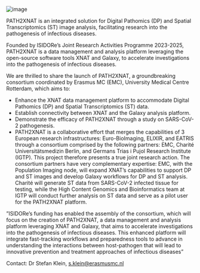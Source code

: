 ![image](https://github.com/user-attachments/assets/85152566-ed61-4171-b258-b441b6deddfc)

PATH2XNAT is an integrated solution for Digital Pathomics (DP) and Spatial Transcriptomics (ST) image analysis, facilitating research into the pathogenesis of infectious diseases. 

Founded by ISIDORe’s Joint Research Activities Programme 2023-2025, PATH2XNAT is a data management and analysis platform leveraging the open-source software tools XNAT and Galaxy, to accelerate investigations into the pathogenesis of infectious diseases. 

We are thrilled to share the launch of PATH2XNAT, a groundbreaking consortium coordinated by Erasmus MC (EMC), University Medical Centre Rotterdam, which aims to: 

 - Enhance the XNAT data management platform to accommodate Digital Pathomics (DP) and Spatial Transcriptomics (ST) data. 
 - Establish connectivity between XNAT and the Galaxy analysis platform. 
 - Demonstrate the efficacy of PATH2XNAT through a study on SARS-CoV-2 pathogenesis. 
 - PATH2XNAT is a collaborative effort that merges the capabilities of 3 European research infrastructures: Euro-BioImaging, ELIXIR, and EATRIS through a consortium comprised by the following partners: EMC, Charité Universitätsmedizin Berlin, and Germans Trias i Pujol Research Institute (IGTP). This project therefore presents a true joint research action. The consortium partners have very complementary expertise: EMC, with the Population Imaging node, will expand XNAT’s capabilities to support DP and ST images and develop Galaxy workflows for DP and ST analysis. Charité  will generate ST data from SARS-CoV-2 infected tissue for testing, while the High Content Genomics and Bioinformatics team at IGTP will conduct further analysis on ST data and serve as a pilot user for the PATH2XNAT platform. 

”ISIDORe’s funding has enabled the assembly of the consortium, which will focus on the creation of PATH2XNAT, a data management and analysis platform leveraging XNAT and Galaxy, that aims to accelerate investigations into the pathogenesis of infectious diseases. This enhanced platform will integrate fast-tracking workflows and preparedness tools to advance in understanding the interactions between host-pathogen that will lead to innovative prevention and treatment approaches of infectious diseases” 

Contact: Dr Stefan Klein, s.klein@erasmusmc.nl
